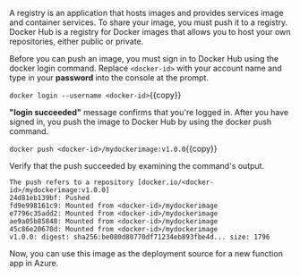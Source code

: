 A registry is an application that hosts images and provides services image and container services. To share your image, you must push it to a registry. Docker Hub is a registry for Docker images that allows you to host your own repositories, either public or private.

Before you can push an image, you must sign in to Docker Hub using the docker login command. Replace `<docker-id>` with your account name and type in your **password** into the console at the prompt.

`docker login --username <docker-id>`{{copy}}

**"login succeeded"** message confirms that you're logged in. After you have signed in, you push the image to Docker Hub by using the docker push command.

`docker push <docker-id>/mydockerimage:v1.0.0`{{copy}}

Verify that the push succeeded by examining the command's output.

```
The push refers to a repository [docker.io/<docker-id>/mydockerimage:v1.0.0]
24d81eb139bf: Pushed
fd9e998161c9: Mounted from <docker-id>/mydockerimage
e7796c35add2: Mounted from <docker-id>/mydockerimage
ae9a05b85848: Mounted from <docker-id>/mydockerimage
45c86e20670d: Mounted from <docker-id>/mydockerimage
v1.0.0: digest: sha256:be080d80770df71234eb893fbe4d... size: 1796

```

Now, you can use this image as the deployment source for a new function app in Azure.
